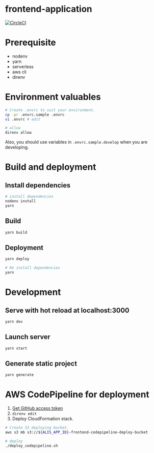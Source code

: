 # frontend-application
[![CircleCI](https://circleci.com/gh/AlisProject/frontend-application.svg?style=svg)](https://circleci.com/gh/AlisProject/frontend-application)

# Prerequisite
- nodenv
- yarn
- serverless
- aws cli
- direnv

# Environment valuables
```bash
# Create .envrc to suit your environment.
cp -pr .envrc.sample .envrc
vi .envrc # edit

# allow
direnv allow
```

Also, you should use variables in `.envrc.sample.develop` when you are developing.

# Build and deployment

## Install dependencies
```bash
# install dependencies
nodenv install
yarn
```

## Build

```bash
yarn build
```

## Deployment

```bash
yarn deploy

# Re install dependencies
yarn
```

# Development

## Serve with hot reload at localhost:3000
```bash
yarn dev
```

## Launch server
```bash
yarn start
```

## Generate static project
```bash
yarn generate
```

# AWS CodePipeline for deployment

1. [Get GitHub access token](https://github.com/settings/tokens)
1. `direnv edit`
1. Deploy CloudFormation stack.

```bash
# Create S3 deploying bucket.
aws s3 mb s3://${ALIS_APP_ID}-frontend-codepipeline-deploy-bucket

# deploy
./deploy_codepipeline.sh
``` 
